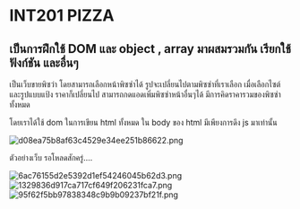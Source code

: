 # INT201 PIZZA 
## เป็นการฝึกใช้ DOM และ object , array มาผสมรวมกัน เรียกใช้ฟังก์ชัน และอื่นๆ
<p> เป็นเว็บขายพิซว่า โดยสามารถเลือกหน้าพิซซ่าได้ รูปจะเปลี่ยนไปตามพิซซ่าที่เราเลือก เมื่อเลือกไซต์และรูปแบบแป้ง ราคาก็เปลี่ยนไป สามารถกดแอดเพิ่มพิซซ่าหน้าอื่นๆได้ มีการคิดราคารวมของพิซซ่าทั้งหมด </p>

<p> โดยเราได้ใช้ dom ในการเขียน html ทั้งหมด ใน body ของ html มีเพียงการดึง js มาเท่านั้น </p>
<img src="https://www.img.in.th/images/d08ea75b8af63c4529e34ee251b86622.png" alt="d08ea75b8af63c4529e34ee251b86622.png" border="0">

<p> ตัวอย่างเว็บ รอโหลดสักครู่.... </p>
<img src="https://www.img.in.th/images/6ac76155d2e5392d1ef54246045b62d3.png" alt="6ac76155d2e5392d1ef54246045b62d3.png" border="0">
<img src="https://www.img.in.th/images/1329836d917ca717cf649f206231fca7.png" alt="1329836d917ca717cf649f206231fca7.png" border="0">
<img src="https://www.img.in.th/images/95f62f5bb97838348c9b9b09237bf21f.png" alt="95f62f5bb97838348c9b9b09237bf21f.png" border="0">


